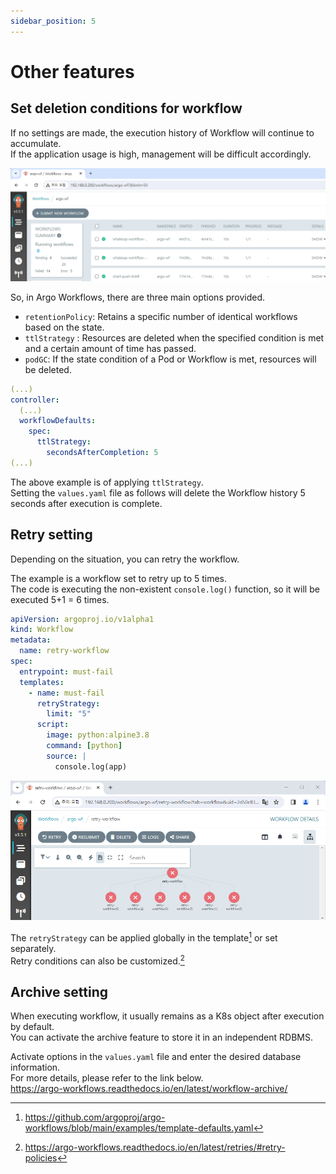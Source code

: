 ```yaml
---
sidebar_position: 5
---
```


# Other features

## Set deletion conditions for workflow

If no settings are made, the execution history of Workflow will continue to accumulate.  
If the application usage is high, management will be difficult accordingly.

![Too many workflows](img/3-5-too-many-wf.png)

So, in Argo Workflows, there are three main options provided.

- `retentionPolicy`: Retains a specific number of identical workflows based on the state.
- `ttlStrategy` : Resources are deleted when the specified condition is met and a certain amount of time has passed.
- `podGC`: If the state condition of a Pod or Workflow is met, resources will be deleted.

```yaml title="values.yaml" {4-7}
(...)
controller:
  (...)
  workflowDefaults:
    spec:
      ttlStrategy:
        secondsAfterCompletion: 5
(...)
```

The above example is of applying `ttlStrategy`.  
Setting the `values.yaml` file as follows will delete the Workflow history 5 seconds after execution is complete.

## Retry setting

Depending on the situation, you can retry the workflow.

The example is a workflow set to retry up to 5 times.  
The code is executing the non-existent `console.log()` function, so it will be executed 5+1 = 6 times.

```yaml
apiVersion: argoproj.io/v1alpha1
kind: Workflow
metadata:
  name: retry-workflow
spec:
  entrypoint: must-fail
  templates:
    - name: must-fail
      retryStrategy:
        limit: "5"
      script:
        image: python:alpine3.8
        command: [python]
        source: |
          console.log(app)
```

![Retry workflow](img/3-5-wf-retry.png)

The `retryStrategy` can be applied globally in the template[^1] or set separately.  
Retry conditions can also be customized.[^2]

## Archive setting

When executing workflow, it usually remains as a K8s object after execution by default.  
You can activate the archive feature to store it in an independent RDBMS.

Activate options in the `values.yaml` file and enter the desired database information.  
For more details, please refer to the link below.  
https://argo-workflows.readthedocs.io/en/latest/workflow-archive/

[^1]: https://github.com/argoproj/argo-workflows/blob/main/examples/template-defaults.yaml
[^2]: https://argo-workflows.readthedocs.io/en/latest/retries/#retry-policies
